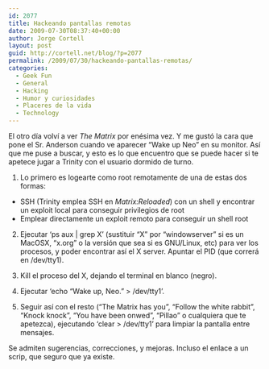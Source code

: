 ```yaml
---
id: 2077
title: Hackeando pantallas remotas
date: 2009-07-30T08:37:40+00:00
author: Jorge Cortell
layout: post
guid: http://cortell.net/blog/?p=2077
permalink: /2009/07/30/hackeando-pantallas-remotas/
categories:
  - Geek Fun
  - General
  - Hacking
  - Humor y curiosidades
  - Placeres de la vida
  - Technology
---
```

El otro día volví a ver _The Matrix_ por enésima vez. Y me gustó la cara que pone el Sr. Anderson cuando ve aparecer &#8220;Wake up Neo&#8221; en su monitor. Así que me puse a buscar, y esto es lo que encuentro que se puede hacer si te apetece jugar a Trinity con el usuario dormido de turno.

1. Lo primero es logearte como root remotamente de una de estas dos formas:

  * SSH (Trinity emplea SSH en _Matrix:Reloaded_) con un shell y encontrar un exploit local para conseguir privilegios de root
  * Emplear directamente un exploit remoto para conseguir un shell root

2. Ejecutar &#8216;ps aux | grep X&#8217; (sustituir &#8220;X&#8221; por &#8220;windowserver&#8221; si es un MacOSX, &#8220;x.org&#8221; o la versión que sea si es GNU/Linux, etc) para ver los procesos, y poder encontrar así el X server. Apuntar el PID (que correrá en /dev/tty1).

3. Kill el proceso del X, dejando el terminal en blanco (negro).

4. Ejecutar &#8216;echo &#8220;Wake up, Neo.&#8221; > /dev/tty1&#8217;.

5. Seguir así con el resto (&#8220;The Matrix has you&#8221;, &#8220;Follow the white rabbit&#8221;, &#8220;Knock knock&#8221;, &#8220;You have been onwed&#8221;, &#8220;Pillao&#8221; o cualquiera que te apetezca), ejecutando &#8216;clear > /dev/tty1&#8217; para limpiar la pantalla entre mensajes.

Se admiten sugerencias, correcciones, y mejoras. Incluso el enlace a un scrip, que seguro que ya existe.